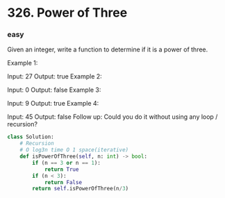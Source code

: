 # 326. Power of Three
### easy
Given an integer, write a function to determine if it is a power of three.

Example 1:

Input: 27
Output: true
Example 2:

Input: 0
Output: false
Example 3:

Input: 9
Output: true
Example 4:

Input: 45
Output: false
Follow up:
Could you do it without using any loop / recursion?
```python
class Solution:
    # Recursion 
    # O log3n time O 1 space(iterative)
    def isPowerOfThree(self, n: int) -> bool:
        if (n == 3 or n == 1):
            return True
        if (n < 3):
            return False
        return self.isPowerOfThree(n/3)
    
        
```